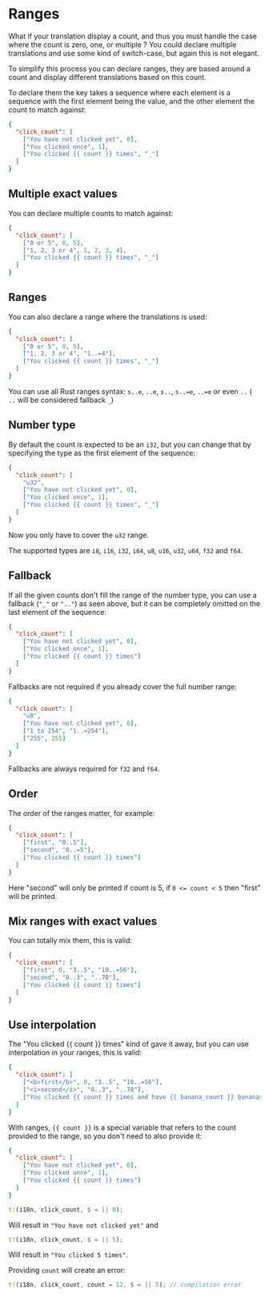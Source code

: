 # Ranges

What if your translation display a count, and thus you must handle the case where the count is zero, one, or multiple ? You could declare multiple translations and use some kind of switch-case, but again this is not elegant.

To simplify this process you can declare ranges, they are based around a count and display different translations based on this count.

To declare them the key takes a sequence where each element is a sequence with the first element being the value, and the other element the count to match against:

```json
{
  "click_count": [
    ["You have not clicked yet", 0],
    ["You clicked once", 1],
    ["You clicked {{ count }} times", "_"]
  ]
}
```

## Multiple exact values

You can declare multiple counts to match against:

```json
{
  "click_count": [
    ["0 or 5", 0, 5],
    ["1, 2, 3 or 4", 1, 2, 3, 4],
    ["You clicked {{ count }} times", "_"]
  ]
}
```

## Ranges

You can also declare a range where the translations is used:

```json
{
  "click_count": [
    ["0 or 5", 0, 5],
    ["1, 2, 3 or 4", "1..=4"],
    ["You clicked {{ count }} times", "_"]
  ]
}
```

You can use all Rust ranges syntax: `s..e`, `..e`, `s..`, `s..=e`, `..=e` or even `..` ( `..` will be considered fallback `_`)

## Number type

By default the count is expected to be an `i32`, but you can change that by specifying the type as the first element of the sequence:

```json
{
  "click_count": [
    "u32",
    ["You have not clicked yet", 0],
    ["You clicked once", 1],
    ["You clicked {{ count }} times", "_"]
  ]
}
```

Now you only have to cover the `u32` range.

The supported types are `i8`, `i16`, `i32`, `i64`, `u8`, `u16`, `u32`, `u64`, `f32` and `f64`.

## Fallback

If all the given counts don't fill the range of the number type, you can use a fallback (`"_"` or `".."`) as seen above, but it can be completely omitted on the last element of the sequence:

```json
{
  "click_count": [
    ["You have not clicked yet", 0],
    ["You clicked once", 1],
    ["You clicked {{ count }} times"]
  ]
}
```

Fallbacks are not required if you already cover the full number range:

```json
{
  "click_count": [
    "u8",
    ["You have not clicked yet", 0],
    ["1 to 254", "1..=254"],
    ["255", 255]
  ]
}
```

Fallbacks are always required for `f32` and `f64`.

## Order

The order of the ranges matter, for example:

```json
{
  "click_count": [
    ["first", "0..5"],
    ["second", "0..=5"],
    ["You clicked {{ count }} times"]
  ]
}
```

Here "second" will only be printed if count is 5, if `0 <= count < 5` then "first" will be printed.

## Mix ranges with exact values

You can totally mix them, this is valid:

```json
{
  "click_count": [
    ["first", 0, "3..5", "10..=56"],
    ["second", "0..3", "..78"],
    ["You clicked {{ count }} times"]
  ]
}
```

## Use interpolation

The "You clicked {{ count }} times" kind of gave it away, but you can use interpolation in your ranges, this is valid:

```json
{
  "click_count": [
    ["<b>first</b>", 0, "3..5", "10..=56"],
    ["<i>second</i>", "0..3", "..78"],
    ["You clicked {{ count }} times and have {{ banana_count }} bananas"]
  ]
}
```

With ranges, `{{ count }}` is a special variable that refers to the count provided to the range, so you don't need to also provide it:

```json
{
  "click_count": [
    ["You have not clicked yet", 0],
    ["You clicked once", 1],
    ["You clicked {{ count }} times"]
  ]
}
```

```rust
t!(i18n, click_count, $ = || 0);
```

Will result in `"You have not clicked yet"` and

```rust
t!(i18n, click_count, $ = || 5);
```

Will result in `"You clicked 5 times"`.

Providing `count` will create an error:

```rust
t!(i18n, click_count, count = 12, $ = || 5); // compilation error
```
